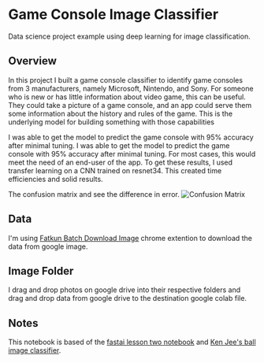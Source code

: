 # Game Console Image Classifier
Data science project example using deep learning for image classification.

## Overview
In this project I built a game console classifier to identify game consoles from 3 manufacturers, namely Microsoft, Nintendo, and Sony. For someone who is new or has little information about video game, this can be useful. They could take a picture of a game console, and an app could serve them some information about the history and rules of the game. This is the underlying model for building something with those capabilities

I was able to get the model to predict the game console with 95% accuracy after minimal tuning. I was able to get the model to predict the game console with 95% accuracy after minimal tuning. For most cases, this would meet the need of an end-user of the app. To get these results, I used transfer learning on a CNN trained on resnet34. This created time efficiencies and solid results.

The confusion matrix and see the difference in error.
![Confusion Matrix](https://github.com/gilangarito/consolegame_image_classifier/blob/main/matrix_result.png)

## Data
I'm using [Fatkun Batch Download Image](https://chrome.google.com/webstore/detail/fatkun-batch-download-ima/nnjjahlikiabnchcpehcpkdeckfgnohf?hl=en) chrome extention to download the data from google image.

## Image Folder
I drag and drop photos on google drive into their respective folders and drag and drop data from google drive to the destination google colab file.

## Notes
This notebook is based of the [fastai lesson two notebook](https://github.com/fastai/course-v3/blob/master/nbs/dl1/lesson2-download.ipynb) and [Ken Jee's ball image classifier](https://github.com/PlayingNumbers/ball_image_classifier).

